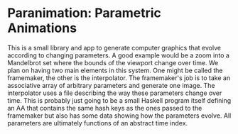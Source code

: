 # Paranimation: Parametric Animations

This is a small library and app to generate computer graphics that evolve according to changing parameters. A good example would be a zoom into a Mandelbrot set where the bounds of the viewport change over time. We plan on having two main elements in this system. One might be called the framemaker, the other is the interpolator. The framemaker's job is to take an associative array of arbitrary parameters and generate one image. The interpolator uses a file describing the way these parameters change over time. This is probably just going to be a small Haskell program itself defining an AA that contains the same hash keys as the ones passed to the framemaker but also has some data showing how the parameters evolve. All parameters are ultimately functions of an abstract time index.

